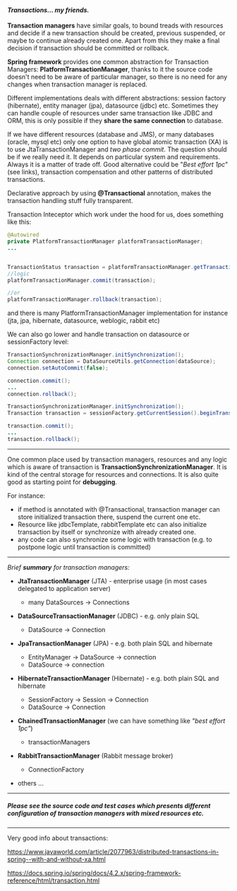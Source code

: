 #### **_Transactions... my friends._**

**Transaction managers** have similar goals, to bound treads with resources and decide if a new transaction should be created, previous suspended, or maybe to continue already created one. 
Apart from this they make a final decision if transaction should be committed or rollback.

**Spring framework** provides one common abstraction for Transaction Managers:  **PlatformTransactionManager**, thanks to it the source code doesn't need to be aware of particular manager, so there is no need for any changes when transaction manager is replaced. 

Different implementations deals with different abstractions: session factory  (hibernate), entity manager (jpa), datasource (jdbc) etc. 
Sometimes they can handle couple of resources under same transaction like JDBC and ORM, this is only possible if they **share the same connection** to database.

If we have different resources (database and JMS), or many databases (oracle, mysql etc) only one option to have global atomic transaction (XA) is to use JtaTransactionManager and _two phase commit_.
 The question should be if we really need it. It depends on particular system and requirements. Always it is a matter of trade off.
 Good alternative could be "_Best effort 1pc_" (see links), transaction compensation and other patterns of distributed transactions.

Declarative approach by using **@Transactional** annotation, makes the transaction handling stuff fully transparent.

Transaction Inteceptor which work under the hood for us, does something like this: 
```java
@Autowired
private PlatformTransactionManager platformTransactionManager;
...


TransactionStatus transaction = platformTransactionManager.getTransaction(new DefaultTransactionDefinition());
//logic
platformTransactionManager.commit(transaction);

//or
platformTransactionManager.rollback(transaction);

```
and there is many PlatformTransactionManager implementation for instance (jta, jpa, hibernate, datasource, weblogic, rabbit etc)


We can also go lower and handle transaction on datasource or sessionFactory level:
```java
TransactionSynchronizationManager.initSynchronization();
Connection connection = DataSourceUtils.getConnection(dataSource);
connection.setAutoCommit(false);

connection.commit();
...
connection.rollback();
```

```java
TransactionSynchronizationManager.initSynchronization();
Transaction transaction = sessionFactory.getCurrentSession().beginTransaction();

transaction.commit();
...
transaction.rollback();
```

------------------

One common place used by transaction managers, resources and any logic which is aware of transaction is **TransactionSynchronizationManager**. 
It is kind of the central storage for resources and connections.
It is also quite good as starting point for **debugging**.

For instance:
* if method is annotated with @Transactional, transaction manager can store initialized transaction there, suspend the current one etc.
* Resource like jdbcTemplate, rabbitTemplate etc can also initialize transaction by itself or synchronize with already created one.
* any code can also synchronize some logic with transaction (e.g. to postpone logic until transaction is committed) 

------------------



_Brief **summary** for transaction managers:_

* **JtaTransactionManager** (JTA)  - enterprise usage (in most cases delegated to application server)
    * many DataSources -> Connections

* **DataSourceTransactionManager** (JDBC) - e.g. only plain SQL
    * DataSource -> Connection

* **JpaTransactionManager** (JPA) - e.g. both plain SQL and hibernate
    * EntityManager -> DataSource -> connection
    * DataSource -> connection
    
* **HibernateTransactionManager** (Hibernate)  - e.g. both plain SQL and hibernate
    * SessionFactory -> Session -> Connection
    * DataSource -> Connection
    
* **ChainedTransactionManager** (we can have something like _"best effort 1pc"_)
    * transactionManagers    
    
* **RabbitTransactionManager**  (Rabbit message broker)  
    * ConnectionFactory
    
* others ...    
    
    
    
------------------   
   

##### Please see the source code and test cases which presents different configuration of transaction managers with mixed resources etc.

    
------------------

Very good info about transactions:

https://www.javaworld.com/article/2077963/distributed-transactions-in-spring--with-and-without-xa.html

https://docs.spring.io/spring/docs/4.2.x/spring-framework-reference/html/transaction.html